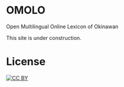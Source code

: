 # OMOLO
Open Multilingual Online Lexicon of Okinawan

This site is under construction.

# License
[![CC BY](http://mirrors.creativecommons.org/presskit/buttons/88x31/svg/by.svg)](https://creativecommons.org/licenses/by/4.0/)
